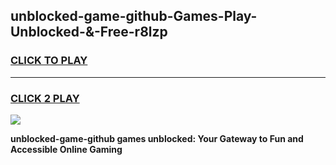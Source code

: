 
## unblocked-game-github-Games-Play-Unblocked-&-Free-r8lzp
<h3>
<a href="https://premium76.site?title=unblocked-game-github&ref=24A">CLICK TO PLAY</a></h3>
<hr>

<h3>
<a href="https://premium76.site?title=unblocked-game-github&ref=24A">CLICK 2 PLAY</a>
  
</h3>

<a href="https://premium76.site?title=unblocked-game-github&ref=24A"><img src="https://clearcache.store/games.png"></a>


**unblocked-game-github games unblocked: Your Gateway to Fun and Accessible Online Gaming**

